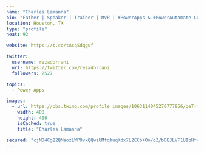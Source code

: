 ```yaml
---
name: "Charles Lamanna"
bio: "Father | Speaker | Trainer | MVP | #PowerApps & #PowerAutomate Community Super User | YouTuber Right-pointing triangle http://youtube.com/c/rezadorrani | Learn - Share - Clockwise rightwards and leftwards open circle arrows"
location: Houston, TX
type: "profile"
heat: 92

website: https://t.co/tAcqSdqguf

twitter:
  username: rezadorrani
  url: https://twitter.com/rezadorrani
  followers: 2527

topics:
  - Power Apps

images:
  - url: https://pbs.twimg.com/profile_images/1063114045270777856/qeT-jpWr_400x400.jpg
    width: 400
    height: 400
    isCached: true
    title: "Charles Lamanna"

secured: "cjMD4Cg22QMaozLWP9vkQQwsUMfqhuqKdx7L2CCb+Oo/oZ/bDEJLVF1UIbHf4/31qS2I+0dGGdQX2ZZkMD99afd7c4QZQ3AX19BkJJtWdm7t6wJTm7FztBtPdRe8G/c1+6o67DIley95Ts+/DxhsAALiykQWHsHnpsN2zHnZGWaytLLQTomhn//9MbnYhyaRtS5/wCquhdwtkC41fAXl52SVnTF4dkXiRAR5hOje8zq6TqGmDvOINKb32lQwowe2samuMyGQMge6kwRGICjDMHxYlBFiud6J3CKWgbHgFm4N6HNy9p0ZmvySEUBE7cwvt0fFMcfbT/KFz4Qsb4/avyxtvd3wbNeGpuvXfKofhYpX2pAxIW5SCnFd2wCSBypuVxRQIL2yzpcv6hrgOB6rTyRz71bauHH2s2C7o7aaNZE=;tvw7u8XYd7I46Szmrgwq+g=="
---
```


